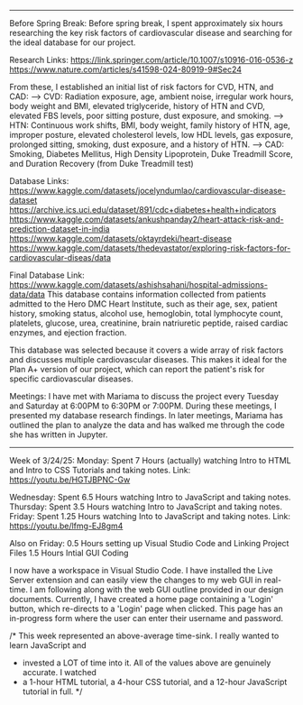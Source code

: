 ------------------------------------------------------------------------------------------------------------
Before Spring Break:
Before spring break, I spent approximately six hours researching the key risk factors of cardiovascular disease and searching for the ideal database for our project. 

Research Links:
https://link.springer.com/article/10.1007/s10916-016-0536-z
https://www.nature.com/articles/s41598-024-80919-9#Sec24

From these, I established an initial list of risk factors for CVD, HTN, and CAD:
--> CVD: Radiation exposure, age, ambient noise, irregular work hours, body weight and BMI, elevated triglyceride, history of HTN and CVD, elevated FBS levels, poor sitting posture, dust exposure, and smoking.
--> HTN: Continuous work shifts, BMI, body weight, family history of HTN, age, improper posture, elevated cholesterol levels, low HDL levels, gas exposure, prolonged sitting, smoking, dust exposure, and a history of HTN.
--> CAD: Smoking, Diabetes Mellitus, High Density Lipoprotein, Duke Treadmill Score, and Duration Recovery (from Duke Treadmill test)

Database Links:
https://www.kaggle.com/datasets/jocelyndumlao/cardiovascular-disease-dataset
https://archive.ics.uci.edu/dataset/891/cdc+diabetes+health+indicators
https://www.kaggle.com/datasets/ankushpanday2/heart-attack-risk-and-prediction-dataset-in-india
https://www.kaggle.com/datasets/oktayrdeki/heart-disease
https://www.kaggle.com/datasets/thedevastator/exploring-risk-factors-for-cardiovascular-diseas/data

Final Database Link:
https://www.kaggle.com/datasets/ashishsahani/hospital-admissions-data/data
This database contains information collected from patients admitted to the Hero DMC Heart Institute, such as their age, sex, patient history, smoking status, alcohol use, hemoglobin, total lymphocyte count, platelets, glucose, urea, creatinine, brain natriuretic peptide, raised cardiac enzymes, and ejection fraction. 

This database was selected because it covers a wide array of risk factors and discusses multiple cardiovascular diseases. This makes it ideal for the Plan A+ version of our project, which can report the patient's risk for specific cardiovascular diseases.

Meetings:
I have met with Mariama to discuss the project every Tuesday and Saturday at 6:00PM to 6:30PM or 7:00PM. During these meetings, I presented my database research findings. In later meetings, Mariama has outlined the plan to analyze the data and has walked me through the code she has written in Jupyter. 

------------------------------------------------------------------------------------------------------------

Week of 3/24/25:
Monday: Spent 7 Hours (actually) watching Intro to HTML and Intro to CSS Tutorials and taking notes.
        Link: https://youtu.be/HGTJBPNC-Gw
              
Wednesday: Spent 6.5 Hours watching Intro to JavaScript and taking notes.
Thursday: Spent 3.5 Hours watching Intro to JavaScript and taking notes.
Friday: Spent 1.25 Hours watching Into to JavaScript and taking notes.
        Link: https://youtu.be/lfmg-EJ8gm4
        
Also on Friday: 0.5 Hours setting up Visual Studio Code and Linking Project Files
                1.5 Hours Intial GUI Coding
                
I now have a workspace in Visual Studio Code. I have installed the Live Server extension and can easily view the changes to my web GUI in real-time. I am following along with the web GUI outline provided in our design documents. Currently, I have created a home page containing a 'Login' button, which re-directs to a 'Login' page when clicked. This page has an in-progress form where the user can enter their username and password.
                
/* This week represented an above-average time-sink. I really wanted to learn JavaScript and
*  invested a LOT of time into it. All of the values above are genuinely accurate. I watched
*  a 1-hour HTML tutorial, a 4-hour CSS tutorial, and a 12-hour JavaScript tutorial in full.
*/
